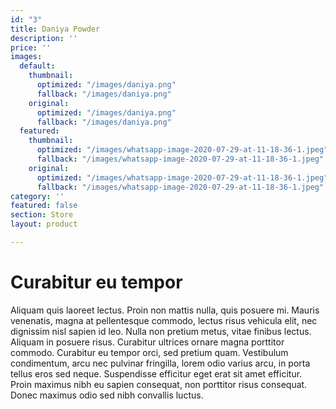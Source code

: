 ```yaml
---
id: "3"
title: Daniya Powder
description: ''
price: ''
images:
  default:
    thumbnail:
      optimized: "/images/daniya.png"
      fallback: "/images/daniya.png"
    original:
      optimized: "/images/daniya.png"
      fallback: "/images/daniya.png"
  featured:
    thumbnail:
      optimized: "/images/whatsapp-image-2020-07-29-at-11-18-36-1.jpeg"
      fallback: "/images/whatsapp-image-2020-07-29-at-11-18-36-1.jpeg"
    original:
      optimized: "/images/whatsapp-image-2020-07-29-at-11-18-36-1.jpeg"
      fallback: "/images/whatsapp-image-2020-07-29-at-11-18-36-1.jpeg"
category: ''
featured: false
section: Store
layout: product

---
```

# Curabitur eu tempor

Aliquam quis laoreet lectus. Proin non mattis nulla, quis posuere mi. Mauris venenatis, magna at pellentesque commodo, lectus risus vehicula elit, nec dignissim nisl sapien id leo. Nulla non pretium metus, vitae finibus lectus. Aliquam in posuere risus. Curabitur ultrices ornare magna porttitor commodo. Curabitur eu tempor orci, sed pretium quam. Vestibulum condimentum, arcu nec pulvinar fringilla, lorem odio varius arcu, in porta tellus eros sed neque. Suspendisse efficitur eget erat sit amet efficitur. Proin maximus nibh eu sapien consequat, non porttitor risus consequat. Donec maximus odio sed nibh convallis luctus.